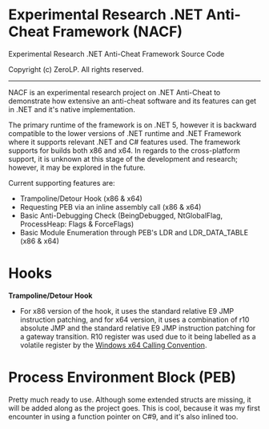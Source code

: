 # Experimental Research .NET Anti-Cheat Framework (NACF)

Experimental Research .NET Anti-Cheat Framework Source Code

Copyright (c) ZeroLP. All rights reserved.
***
NACF is an experimental research project on .NET Anti-Cheat to demonstrate how extensive an anti-cheat software and its features can get in .NET and it's native implementation. 

The primary runtime of the framework is on .NET 5, however it is backward compatible to the lower versions of .NET runtime and .NET Framework where it supports relevant .NET and C# features used. 
The framework supports for builds both x86 and x64. In regards to the cross-platform support, it is unknown at this stage of the development and research; however, it may be explored in the future.

Current supporting features are:
 - Trampoline/Detour Hook (x86 & x64) 
 - Requesting PEB via an inline assembly call (x86 & x64)
 - Basic Anti-Debugging Check (BeingDebugged, NtGlobalFlag, ProcessHeap: Flags & ForceFlags)
 - Basic Module Enumeration through PEB's LDR and LDR_DATA_TABLE (x86 & x64)


# Hooks
**Trampoline/Detour Hook**
- For x86 version of the hook, it uses the standard relative E9 JMP instruction patching, and for x64 version, it uses a combination of r10 absolute JMP and the standard relative E9 JMP instruction patching for a gateway transition. R10 register was used due to it being labelled as a volatile register by the [Windows x64 Calling Convention](https://docs.microsoft.com/en-us/cpp/build/x64-calling-convention?view=msvc-160#calling-convention-defaults).

# Process Environment Block (PEB)
Pretty much ready to use. Although some extended structs are missing, it will be added along as the project goes.
This is cool, because it was my first encounter in using a function pointer on C#9, and it's also inlined too.
